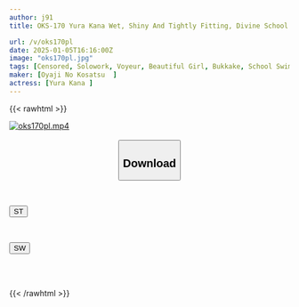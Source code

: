 ```yaml
---
author: j91
title: OKS-170 Yura Kana Wet, Shiny And Tightly Fitting, Divine School Swimsuit. Enjoy The Cute Girl In Her School Swimsuit! This AV Starts With Secretly Filming Her Changing, And Includes Close-ups Of Her Small Breasts, Big Breasts, Shaved Pussy, Hairy Pussy, Hairy Armpits, And More, As Well As Lotion Soap Play And School Swimsuit Bukkake, All While Fully Clothed.

url: /v/oks170pl
date: 2025-01-05T16:16:00Z
image: "oks170pl.jpg"
tags: [Censored, Solowork, Voyeur, Beautiful Girl, Bukkake, School Swimsuit, Lotion, Close Up	]
maker: [Oyaji No Kosatsu  ]
actress: [Yura Kana ]
---
```



{{< rawhtml >}}

<div class="video" data-videoid="3JY7QMW6j1cdZ9Q">
    <a href="javascript:;">
        <img src="/v/oks170pl/oks170pl.jpg" width="WIDTH" height="HEIGHT" alt="oks170pl.mp4" loading="lazy">
    </a>
</div>

<script type="text/javascript" src="https://j91.asia/asset/on-demand-st.js"></script>

<br>
  <link rel="stylesheet" href="https://j91.asia/asset/bs5.css">
  
  <center>
  <button class="btn btn-primary" type="button" data-bs-toggle="collapse" data-bs-target=".multi-collapse" aria-expanded="false" aria-controls="multiCollapseExample1 multiCollapseExample2"><h2>Download</h2></button></center>
</p>
<div class="row">
  <div class="col">
    <div class="collapse multi-collapse" id="multiCollapseExample1">
      <div class="card card-body">
	      	      <br>
<div class="buttons">  
<p><a href="/v/oks170pl/st.html" target="_blank"><button class="btn-hover color-3"><i class="fa fa-download"></i> ST</button></a></p></div>
    </div>
  </div>
</div>
  <div class="col">
    <div class="collapse multi-collapse" id="multiCollapseExample2">
      <div class="card card-body">
	      <br>
<div class="buttons">
<p><a href="/v/oks170pl/sw.html" target="_blank"><button class="btn-hover color-2"><i class="fa fa-download"></i> SW</button></a></p></div>
<br><br>
      </div>
    </div>
  </div>
</div>

{{< /rawhtml >}}